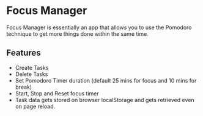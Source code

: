 # Focus Manager

Focus Manager is essentially an app that allows you to use the Pomodoro technique to get more things done within the same time. 

## Features

- Create Tasks
- Delete Tasks
- Set Pomodoro Timer duration (default 25 mins for focus and 10 mins for break)
- Start, Stop and Reset focus timer
- Task data gets stored on browser localStorage and gets retrieved even on page reload.
